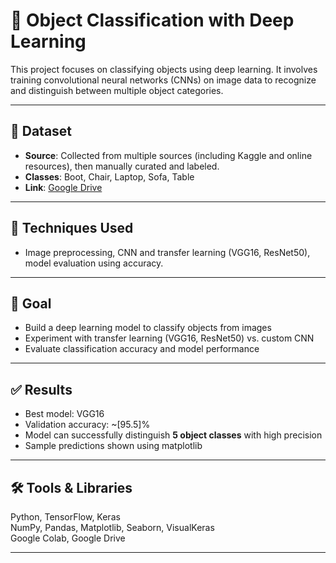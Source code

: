 # 🎯 Object Classification with Deep Learning

This project focuses on classifying objects using deep learning. It involves training convolutional neural networks (CNNs) on image data to recognize and distinguish between multiple object categories.

---

## 📁 Dataset

- **Source**: Collected from multiple sources (including Kaggle and online resources), then manually curated and labeled.
- **Classes**: Boot, Chair, Laptop, Sofa, Table
- **Link**: [Google Drive](https://drive.google.com/file/d/1KGvB1b5N-F44SyyvbhPi2IapLRy0pjGO/view?usp=sharing)

---

## 🧠 Techniques Used

- Image preprocessing, CNN and transfer learning (VGG16, ResNet50), model evaluation using accuracy.

---

## 🎯 Goal

- Build a deep learning model to classify objects from images  
- Experiment with transfer learning (VGG16, ResNet50) vs. custom CNN  
- Evaluate classification accuracy and model performance

---

## ✅ Results

- Best model: VGG16
- Validation accuracy: ~[95.5]%  
- Model can successfully distinguish **5 object classes** with high precision
- Sample predictions shown using matplotlib

---

## 🛠️ Tools & Libraries

Python, TensorFlow, Keras  
NumPy, Pandas, Matplotlib, Seaborn, VisualKeras  
Google Colab, Google Drive

---
